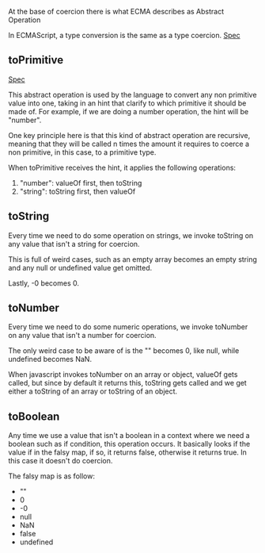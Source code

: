 At the base of coercion there is what ECMA describes as Abstract Operation

In ECMAScript, a type conversion is the same as a type coercion.
[Spec](https://262.ecma-international.org/#sec-abstract-operations)

## toPrimitive

[Spec](https://262.ecma-international.org/#sec-toprimitive)

This abstract operation is used by the language to convert any
non primitive value into one, taking in an hint that clarify to
which primitive it should be made of.
For example, if we are doing a number operation, the hint will
be "number".

One key principle here is that this kind of abstract operation
are recursive, meaning that they will be called n times the
amount it requires to coerce a non primitive, in this case,
to a primitive type.

When toPrimitive receives the hint, it applies the following
operations:

1. "number": valueOf first, then toString
2. "string": toString first, then valueOf

## toString

Every time we need to do some operation on strings, we invoke
toString on any value that isn't a string for coercion.

This is full of weird cases, such as an empty array becomes an
empty string and any null or undefined value get omitted.

Lastly, -0 becomes 0.

## toNumber

Every time we need to do some numeric operations, we invoke
toNumber on any value that isn't a number for coercion.

The only weird case to be aware of is the "" becomes 0,
like null, while undefined becomes NaN.

When javascript invokes toNumber on an array or object,
valueOf gets called, but since by default it returns this,
toString gets called and we get either a toString of an
array or toString of an object.

## toBoolean

Any time we use a value that isn't a boolean in a
context where we need a boolean such as if condition,
this operation occurs.
It basically looks if the value if in the falsy map,
if so, it returns false, otherwise it returns true.
In this case it doesn't do coercion.

The falsy map is as follow:

- ""
- 0
- -0
- null
- NaN
- false
- undefined
